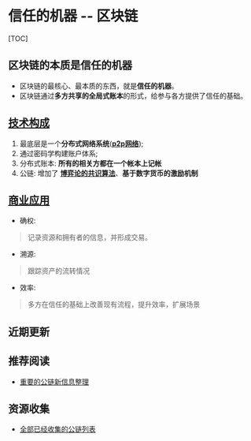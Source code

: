 # **信任的机器** -- 区块链
[TOC]

## 区块链的本质是**信任的机器**

- 区块链的最核心、最本质的东西，就是**信任的机器**。
- 区块链通过**多方共享的全局式账本**的形式，给参与各方提供了信任的基础。

## [技术构成](核心技术/区块链核心技术概况.md)

1. 最底层是一个**分布式网络系统**([**p2p网络**](核心技术/P2P网络技术概要.md));
2. 通过密码学构建账户体系;
3. 分布式账本: **所有的相关方都在一个帐本上记帐**
4. 公链: 增加了 [**博弈论的共识算法**](核心技术/共识算法概要.md)、**基于数字货币的激励机制**

## [商业应用](应用场景/商业应用概述.md)

- 确权: 

> 记录资源和拥有者的信息，并形成交易。

- 溯源: 

> 跟踪资产的流转情况

- 效率: 

> 多方在信任的基础上改善现有流程，提升效率，扩展场景

## 近期更新

## 推荐阅读
- [重要的公链新信息整理](公链/重要公链信息汇总.md)

## 资源收集
- [全部已经收集的公链列表](公链/公链信息汇总.md)



